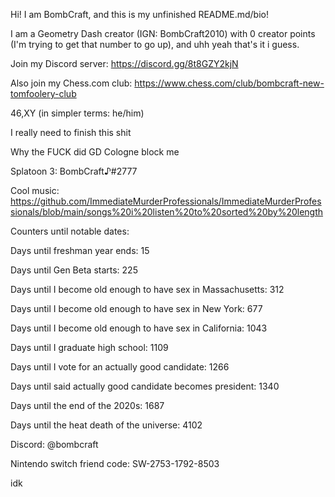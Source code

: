 Hi! I am BombCraft, and this is my unfinished README.md/bio!

I am a Geometry Dash creator (IGN: BombCraft2010) with 0 creator points (I'm trying to get that number to go up), and uhh yeah that's it i guess.

Join my Discord server: https://discord.gg/8t8GZY2kjN

Also join my Chess.com club: https://www.chess.com/club/bombcraft-new-tomfoolery-club

46,XY (in simpler terms: he/him)

I really need to finish this shit

Why the FUCK did GD Cologne block me

Splatoon 3: BombCraft♪#2777

Cool music: https://github.com/ImmediateMurderProfessionals/ImmediateMurderProfessionals/blob/main/songs%20i%20listen%20to%20sorted%20by%20length

Counters until notable dates:

Days until freshman year ends: 15

Days until Gen Beta starts: 225

Days until I become old enough to have sex in Massachusetts: 312

Days until I become old enough to have sex in New York: 677

Days until I become old enough to have sex in California: 1043

Days until I graduate high school: 1109

Days until I vote for an actually good candidate: 1266

Days until said actually good candidate becomes president: 1340

Days until the end of the 2020s: 1687

Days until the heat death of the universe: 4102

Discord: @bombcraft

Nintendo switch friend code: SW-2753-1792-8503

idk
